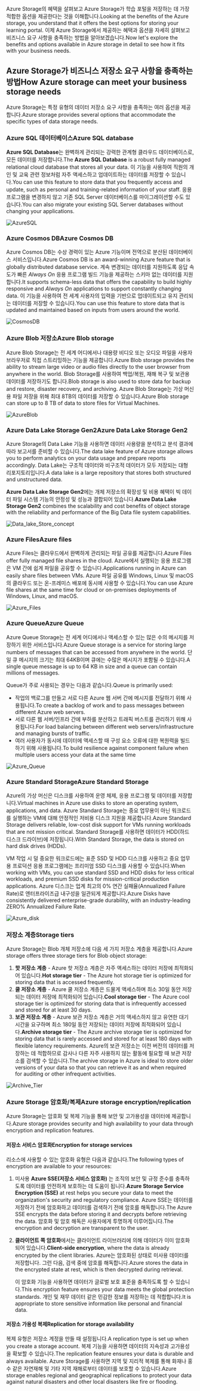 <span data-ttu-id="a414e-101">Azure Storage의 혜택을 살펴보고 Azure Storage가 학습 포털을 저장하는 데 가장 적합한 옵션을 제공한다는 것을 이해합니다.</span><span class="sxs-lookup"><span data-stu-id="a414e-101">Looking at the benefits of the Azure storage, you understand that it offers the best options for storing your learning portal.</span></span> <span data-ttu-id="a414e-102">이제 Azure Storage에서 제공하는 혜택과 옵션을 자세히 살펴보고 비즈니스 요구 사항을 충족하는 방법을 알아보겠습니다.</span><span class="sxs-lookup"><span data-stu-id="a414e-102">Now let's explore the benefits and options available in Azure storage in detail to see how it fits with your business needs.</span></span>

## <a name="how-azure-storage-can-meet-your-business-storage-needs"></a><span data-ttu-id="a414e-103">Azure Storage가 비즈니스 저장소 요구 사항을 충족하는 방법</span><span class="sxs-lookup"><span data-stu-id="a414e-103">How Azure storage can meet your business storage needs</span></span>

<span data-ttu-id="a414e-104">Azure Storage는 특정 유형의 데이터 저장소 요구 사항을 충족하는 여러 옵션을 제공합니다.</span><span class="sxs-lookup"><span data-stu-id="a414e-104">Azure storage provides several options that accommodate the specific types of data storage needs.</span></span>

### <a name="azure-sql-database"></a><span data-ttu-id="a414e-105">Azure SQL 데이터베이스</span><span class="sxs-lookup"><span data-stu-id="a414e-105">Azure SQL database</span></span>

<span data-ttu-id="a414e-106">**Azure SQL Database**는 완벽하게 관리되는 강력한 관계형 클라우드 데이터베이스로, 모든 데이터를 저장합니다.</span><span class="sxs-lookup"><span data-stu-id="a414e-106">The **Azure SQL Database** is a robust fully managed relational cloud database that stores all your data.</span></span> <span data-ttu-id="a414e-107">이 기능을 사용하여 직원의 개인 및 교육 관련 정보처럼 자주 액세스하고 업데이트하는 데이터를 저장할 수 있습니다.</span><span class="sxs-lookup"><span data-stu-id="a414e-107">You can use this feature to store data that you frequently access and update, such as personal and training-related information of your staff.</span></span> <span data-ttu-id="a414e-108">응용 프로그램을 변경하지 않고 기존 SQL Server 데이터베이스를 마이그레이션할 수도 있습니다.</span><span class="sxs-lookup"><span data-stu-id="a414e-108">You can also migrate your existing SQL Server databases without changing your applications.</span></span>

![AzureSQL](../images/Azure_SQL.png)

### <a name="azure-cosmos-db"></a><span data-ttu-id="a414e-110">Azure Cosmos DB</span><span class="sxs-lookup"><span data-stu-id="a414e-110">Azure Cosmos DB</span></span>

<span data-ttu-id="a414e-111">Azure Cosmos DB는 수상 경력이 있는 Azure 기능이며 전역으로 분산된 데이터베이스 서비스입니다.</span><span class="sxs-lookup"><span data-stu-id="a414e-111">Azure Cosmos DB is an award-winning Azure feature that is globally distributed database service.</span></span> <span data-ttu-id="a414e-112">계속 변경되는 데이터를 지원하도록 응답 속도가 빠른 *Always On* 응용 프로그램 빌드 기능을 제공하는 스키마 없는 데이터를 지원합니다.</span><span class="sxs-lookup"><span data-stu-id="a414e-112">It supports schema-less data that offers the capability to build highly responsive and *Always On* applications to support constantly changing data.</span></span> <span data-ttu-id="a414e-113">이 기능을 사용하여 전 세계 사용자의 입력을 기반으로 업데이트되고 유지 관리되는 데이터를 저장할 수 있습니다.</span><span class="sxs-lookup"><span data-stu-id="a414e-113">You can use this feature to store data that is  updated and maintained based on inputs from users around the world.</span></span>

![CosmosDB](../images/Azure_cosmos_db.png)

### <a name="azure-blob-storage"></a><span data-ttu-id="a414e-115">Azure Blob 저장소</span><span class="sxs-lookup"><span data-stu-id="a414e-115">Azure Blob storage</span></span>

<span data-ttu-id="a414e-116">Azure Blob Storage는 전 세계 어디에서나 대용량 비디오 또는 오디오 파일을 사용자 브라우저로 직접 스트리밍하는 기능을 제공합니다.</span><span class="sxs-lookup"><span data-stu-id="a414e-116">Azure Blob storage provides the ability to stream large video or audio files directly to the user browser from anywhere in the world.</span></span> <span data-ttu-id="a414e-117">Blob Storage를 사용하여 백업/복원, 재해 복구 및 보관용 데이터를 저장하기도 합니다.</span><span class="sxs-lookup"><span data-stu-id="a414e-117">Blob storage is also used to store data for backup and restore, disaster recovery, and archiving.</span></span> <span data-ttu-id="a414e-118">Azure Blob Storage는 가상 머신용 파일 저장을 위해 최대 8TB의 데이터를 저장할 수 있습니다.</span><span class="sxs-lookup"><span data-stu-id="a414e-118">Azure Blob storage can store up to 8 TB of data to store files for Virtual Machines.</span></span>

![AzureBlob](../images/Azure_blob.png)

### <a name="azure-data-lake-storage-gen2"></a><span data-ttu-id="a414e-120">Azure Data Lake Storage Gen2</span><span class="sxs-lookup"><span data-stu-id="a414e-120">Azure Data Lake Storage Gen2</span></span>

<span data-ttu-id="a414e-121">Azure Storage의 Data Lake 기능을 사용하면 데이터 사용량을 분석하고 분석 결과에 따라 보고서를 준비할 수 있습니다.</span><span class="sxs-lookup"><span data-stu-id="a414e-121">The data lake feature of Azure storage allows you to perform analytics on your data usage and prepare reports accordingly.</span></span> <span data-ttu-id="a414e-122">Data Lake는 구조적 데이터와 비구조적 데이터가 모두 저장되는 대형 리포지토리입니다.</span><span class="sxs-lookup"><span data-stu-id="a414e-122">A data lake is a large repository that stores both structured and unstructured data.</span></span>

<span data-ttu-id="a414e-123">**Azure Data Lake Storage Gen2**에는 개체 저장소의 확장성 및 비용 혜택이 빅 데이터 파일 시스템 기능의 안정성 및 성능과 결합되어 있습니다.</span><span class="sxs-lookup"><span data-stu-id="a414e-123">**Azure Data Lake Storage Gen2** combines the scalability and cost benefits of object storage with the reliability and performance of the Big Data file system capabilities.</span></span>

![Data_lake_Store_concept](../images/Data_lake_store_concept.png)

### <a name="azure-files"></a><span data-ttu-id="a414e-125">Azure Files</span><span class="sxs-lookup"><span data-stu-id="a414e-125">Azure files</span></span>

<span data-ttu-id="a414e-126">Azure Files는 클라우드에서 완벽하게 관리되는 파일 공유를 제공합니다.</span><span class="sxs-lookup"><span data-stu-id="a414e-126">Azure Files offer fully managed file shares in the cloud.</span></span> <span data-ttu-id="a414e-127">Azure에서 실행되는 응용 프로그램은 VM 간에 쉽게 파일을 공유할 수 있습니다.</span><span class="sxs-lookup"><span data-stu-id="a414e-127">Applications running in Azure can easily share files between VMs.</span></span> <span data-ttu-id="a414e-128">Azure 파일 공유를 Windows, Linux 및 macOS의 클라우드 또는 온-프레미스 배포에 동시에 사용할 수 있습니다.</span><span class="sxs-lookup"><span data-stu-id="a414e-128">You can use Azure file shares at the same time for cloud or on-premises deployments of Windows, Linux, and macOS.</span></span>

![Azure_Files](../images/Azure_Files.png)

### <a name="azure-queue"></a><span data-ttu-id="a414e-130">Azure Queue</span><span class="sxs-lookup"><span data-stu-id="a414e-130">Azure Queue</span></span>

<span data-ttu-id="a414e-131">Azure Queue Storage는 전 세계 어디에서나 액세스할 수 있는 많은 수의 메시지를 저장하기 위한 서비스입니다.</span><span class="sxs-lookup"><span data-stu-id="a414e-131">Azure Queue storage is a service for storing large numbers of messages that can be accessed from anywhere in the world.</span></span> <span data-ttu-id="a414e-132">단일 큐 메시지의 크기는 최대 64KB이며 큐에는 수많은 메시지가 포함될 수 있습니다.</span><span class="sxs-lookup"><span data-stu-id="a414e-132">A single queue message is up to 64 KB in size and a queue can contain millions of messages.</span></span>

<span data-ttu-id="a414e-133">Queue가 주로 사용되는 경우는 다음과 같습니다.</span><span class="sxs-lookup"><span data-stu-id="a414e-133">Queue is primarily used:</span></span>

- <span data-ttu-id="a414e-134">작업의 백로그를 만들고 서로 다른 Azure 웹 서버 간에 메시지를 전달하기 위해 사용됩니다.</span><span class="sxs-lookup"><span data-stu-id="a414e-134">To create a backlog of work and to pass messages between different Azure web servers.</span></span>
- <span data-ttu-id="a414e-135">서로 다른 웹 서버/인프라 간에 부하를 분산하고 트래픽 버스트를 관리하기 위해 사용됩니다.</span><span class="sxs-lookup"><span data-stu-id="a414e-135">For load balancing between different web servers/infrastructure and managing bursts of traffic.</span></span>
- <span data-ttu-id="a414e-136">여러 사용자가 동시에 데이터에 액세스할 때 구성 요소 오류에 대한 복원력을 빌드하기 위해 사용됩니다.</span><span class="sxs-lookup"><span data-stu-id="a414e-136">To build resilience against component failure when multiple users access your data at the same time</span></span>

![Azure_Queue](../images/Azure_Queue.png)

### <a name="azure-standard-storage"></a><span data-ttu-id="a414e-138">Azure Standard Storage</span><span class="sxs-lookup"><span data-stu-id="a414e-138">Azure Standard Storage</span></span>

<span data-ttu-id="a414e-139">Azure의 가상 머신은 디스크를 사용하여 운영 체제, 응용 프로그램 및 데이터를 저장합니다.</span><span class="sxs-lookup"><span data-stu-id="a414e-139">Virtual machines in Azure use disks to store an operating system, applications, and data.</span></span> <span data-ttu-id="a414e-140">Azure Standard Storage는 중요 업무용이 아닌 워크로드를 실행하는 VM에 대해 안정적인 저비용 디스크 지원을 제공합니다.</span><span class="sxs-lookup"><span data-stu-id="a414e-140">Azure Standard Storage delivers reliable, low-cost disk support for VMs running workloads that are not mission critical.</span></span> <span data-ttu-id="a414e-141">Standard Storage를 사용하면 데이터가 HDD(하드 디스크 드라이브)에 저장됩니다.</span><span class="sxs-lookup"><span data-stu-id="a414e-141">With Standard Storage, the data is stored on hard disk drives (HDDs).</span></span>

<span data-ttu-id="a414e-142">VM 작업 시 덜 중요한 워크로드에는 표준 SSD 및 HDD 디스크를 사용하고 중요 업무용 프로덕션 응용 프로그램에는 프리미엄 SSD 디스크를 사용할 수 있습니다.</span><span class="sxs-lookup"><span data-stu-id="a414e-142">When working with VMs, you can use standard SSD and HDD disks for less critical workloads, and premium SSD disks for mission-critical production applications.</span></span> <span data-ttu-id="a414e-143">Azure 디스크는 업계 최고의 0% 연간 실패율(Annualized Failure Rate)로 엔터프라이즈급 내구성을 일관되게 제공합니다.</span><span class="sxs-lookup"><span data-stu-id="a414e-143">Azure Disks have consistently delivered enterprise-grade durability, with an industry-leading ZERO% Annualized Failure Rate.</span></span>

![Azure_disk](../images/Azure_disks.png)

### <a name="storage-tiers"></a><span data-ttu-id="a414e-145">저장소 계층</span><span class="sxs-lookup"><span data-stu-id="a414e-145">Storage tiers</span></span>

<span data-ttu-id="a414e-146">Azure Storage는 Blob 개체 저장소에 다음 세 가지 저장소 계층을 제공합니다.</span><span class="sxs-lookup"><span data-stu-id="a414e-146">Azure storage offers three storage tiers for Blob object storage:</span></span>

1. <span data-ttu-id="a414e-147">**핫 저장소 계층** - Azure 핫 저장소 계층은 자주 액세스하는 데이터 저장에 최적화되어 있습니다.</span><span class="sxs-lookup"><span data-stu-id="a414e-147">**Hot storage tier** - The Azure hot storage tier is optimized for storing data that is accessed frequently.</span></span> 
1. <span data-ttu-id="a414e-148">**쿨 저장소 계층** - Azure 쿨 저장소 계층은 드물게 액세스하며 최소 30일 동안 저장되는 데이터 저장에 최적화되어 있습니다.</span><span class="sxs-lookup"><span data-stu-id="a414e-148">**Cool storage tier** - The Azure cool storage tier is optimized for storing data that is infrequently accessed and stored for at least 30 days.</span></span>
1. <span data-ttu-id="a414e-149">**보관 저장소 계층** - Azure 보관 저장소 계층은 거의 액세스하지 않고 유연한 대기 시간을 요구하며 최소 180일 동안 저장되는 데이터 저장에 최적화되어 있습니다.</span><span class="sxs-lookup"><span data-stu-id="a414e-149">**Archive storage tier** - The Azure archive storage tier is optimized for storing data that is rarely accessed and stored for at least 180 days with flexible latency requirements.</span></span> <span data-ttu-id="a414e-150">Azure의 보관 저장소는 이전 버전의 데이터를 저장하는 데 적합하므로 감사나 다른 자주 사용하지 않는 활동에 필요할 때 보관 저장소를 검색할 수 있습니다.</span><span class="sxs-lookup"><span data-stu-id="a414e-150">The archive storage in Azure is ideal to store older versions of your data so that you can retrieve it as and when required for auditing or other infrequent activities.</span></span>

![Archive_Tier](../images/Archive_Storage_Tier.png)

### <a name="azure-storage-encryptionreplication"></a><span data-ttu-id="a414e-152">Azure Storage 암호화/복제</span><span class="sxs-lookup"><span data-stu-id="a414e-152">Azure storage encryption/replication</span></span>

<span data-ttu-id="a414e-153">Azure Storage는 암호화 및 복제 기능을 통해 보안 및 고가용성을 데이터에 제공합니다.</span><span class="sxs-lookup"><span data-stu-id="a414e-153">Azure storage provides security and high availability to your data through encryption and replication features.</span></span>

#### <a name="encryption-for-storage-services"></a><span data-ttu-id="a414e-154">저장소 서비스 암호화</span><span class="sxs-lookup"><span data-stu-id="a414e-154">Encryption for storage services</span></span>

<span data-ttu-id="a414e-155">리소스에 사용할 수 있는 암호화 유형은 다음과 같습니다.</span><span class="sxs-lookup"><span data-stu-id="a414e-155">The following types of encryption are available to your resources:</span></span>

1. <span data-ttu-id="a414e-156">미사용 **Azure SSE(저장소 서비스 암호화)** 는 조직의 보안 및 규정 준수를 충족하도록 데이터를 안전하게 보호하는 데 도움이 됩니다.</span><span class="sxs-lookup"><span data-stu-id="a414e-156">**Azure Storage Service Encryption (SSE)** at rest helps you secure your data to meet the organization's security and regulatory compliance.</span></span> <span data-ttu-id="a414e-157">Azure SSE는 데이터를 저장하기 전에 암호화하고 데이터를 검색하기 전에 암호를 해독합니다.</span><span class="sxs-lookup"><span data-stu-id="a414e-157">The Azure SSE encrypts the data before storing it and decrypts before retrieving the data.</span></span> <span data-ttu-id="a414e-158">암호화 및 암호 해독은 사용자에게 투명하게 이루어집니다.</span><span class="sxs-lookup"><span data-stu-id="a414e-158">The encryption and decryption are transparent to the user.</span></span>
1. <span data-ttu-id="a414e-159">**클라이언트 쪽 암호화**에서는 클라이언트 라이브러리에 의해 데이터가 이미 암호화되어 있습니다.</span><span class="sxs-lookup"><span data-stu-id="a414e-159">**Client-side encryption**, where the data is already encrypted by the client libraries.</span></span> <span data-ttu-id="a414e-160">Azure는 암호화된 상태로 미사용 데이터를 저장합니다. 그런 다음, 검색 중에 암호를 해독합니다.</span><span class="sxs-lookup"><span data-stu-id="a414e-160">Azure stores the data in the encrypted state at rest, which is then decrypted during retrieval.</span></span>

    <span data-ttu-id="a414e-161">이 암호화 기능을 사용하면 데이터가 글로벌 보호 표준을 충족하도록 할 수 있습니다.</span><span class="sxs-lookup"><span data-stu-id="a414e-161">This encryption feature ensures your data meets the global protection standards.</span></span> <span data-ttu-id="a414e-162">개인 및 재무 데이터 같은 민감한 정보를 저장하는 데 적합합니다.</span><span class="sxs-lookup"><span data-stu-id="a414e-162">It is appropriate to store sensitive information like personal and financial data.</span></span>

#### <a name="replication-for-storage-availability"></a><span data-ttu-id="a414e-163">저장소 가용성 복제</span><span class="sxs-lookup"><span data-stu-id="a414e-163">Replication for storage availability</span></span>

<span data-ttu-id="a414e-164">복제 유형은 저장소 계정을 만들 때 설정됩니다.</span><span class="sxs-lookup"><span data-stu-id="a414e-164">A replication type is set up when you create a storage account.</span></span> <span data-ttu-id="a414e-165">복제 기능을 사용하면 데이터의 지속성과 고가용성을 확보할 수 있습니다.</span><span class="sxs-lookup"><span data-stu-id="a414e-165">The replication feature ensures your data is durable and always available.</span></span> <span data-ttu-id="a414e-166">Azure Storage를 사용하면 지역 및 지리적 복제를 통해 화재나 홍수 같은 자연재해 및 기타 지역 재해로부터 데이터를 보호할 수 있습니다.</span><span class="sxs-lookup"><span data-stu-id="a414e-166">Azure storage enables regional and geographical replications to protect your data against natural disasters and other local disasters like fire or flooding.</span></span>
